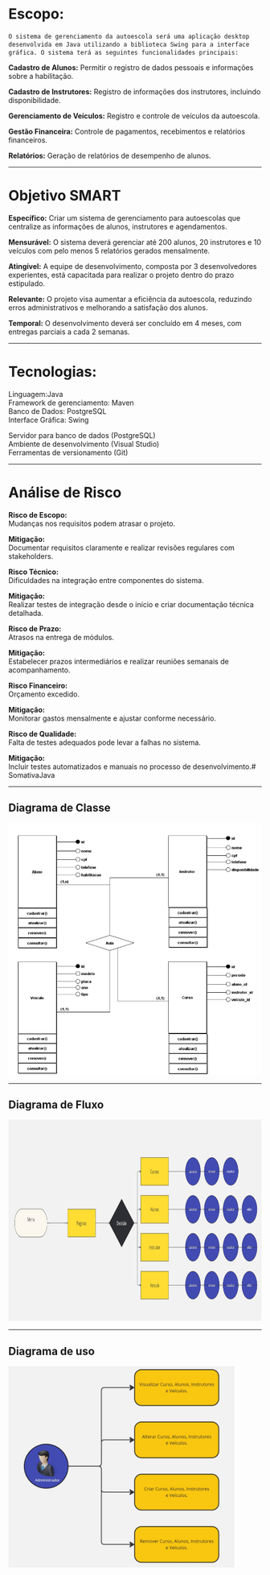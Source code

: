 <b><h1>Escopo:</h1></b>

    O sistema de gerenciamento da autoescola será uma aplicação desktop desenvolvida em Java utilizando a biblioteca Swing para a interface gráfica. O sistema terá as seguintes funcionalidades principais:

<b>Cadastro de Alunos:</b> Permitir o registro de dados pessoais e informações sobre a habilitação.

<b>Cadastro de Instrutores:</b> Registro de informações dos instrutores, incluindo disponibilidade.

<b>Gerenciamento de Veículos:</b> Registro e controle de veículos da autoescola.

<b>Gestão Financeira:</b> Controle de pagamentos, recebimentos e relatórios financeiros.

<b>Relatórios:</b> Geração de relatórios de desempenho de alunos.

<hr>

<b><h1>Objetivo SMART</h1></b>

<b>Específico:</b> Criar um sistema de gerenciamento para autoescolas que centralize as informações de alunos, instrutores e agendamentos.

<b>Mensurável:</b> O sistema deverá gerenciar até 200 alunos, 20 instrutores e 10 veículos com pelo menos 5 relatórios gerados mensalmente.

<b>Atingível:</b> A equipe de desenvolvimento, composta por 3 desenvolvedores experientes, está capacitada para realizar o projeto dentro do prazo estipulado.

<b>Relevante:</b> O projeto visa aumentar a eficiência da autoescola, reduzindo erros administrativos e melhorando a satisfação dos alunos.

<b>Temporal:</b> O desenvolvimento deverá ser concluído em 4 meses, com entregas parciais a cada 2 semanas.

<hr>

<b><h1>Tecnologias:</h1></b>

Linguagem:Java <br>
Framework de gerenciamento: Maven<br>
Banco de Dados: PostgreSQL<br>
Interface Gráfica: Swing



Servidor para banco de dados (PostgreSQL)<br>
Ambiente de desenvolvimento (Visual Studio) <br>
Ferramentas de versionamento (Git)

<hr>
<b><h1>Análise de Risco</h1> </b>
<b>Risco de Escopo:</b> <br>Mudanças nos requisitos podem atrasar o projeto.

<b>Mitigação: </b><br> Documentar requisitos claramente e realizar revisões regulares com stakeholders.

<b>Risco Técnico:</b><br> Dificuldades na integração entre componentes do sistema.

<b>Mitigação:</b> <br> Realizar testes de integração desde o início e criar documentação técnica detalhada.

<b>Risco de Prazo:</b> <br> Atrasos na entrega de módulos.

<b>Mitigação:</b> <br> Estabelecer prazos intermediários e realizar reuniões semanais de acompanhamento.

<b>Risco Financeiro:</b> <br> Orçamento excedido.

<b>Mitigação:</b> <br> Monitorar gastos mensalmente e ajustar conforme necessário.

<b>Risco de Qualidade:</b> <br>Falta de testes adequados pode levar a falhas no sistema.

<b>Mitigação:</b> <br> Incluir testes automatizados e manuais no processo de desenvolvimento.# SomativaJava

<hr>

<b><h2>Diagrama de Classe</h2></b>
<img src="diagrama_classe.png" alt="diagrama de classe" width="550px" height="500px">

<hr>

<b><h2>Diagrama de Fluxo</h2></b>
<img src="diagrama_fluxo.jpg" alt="diagrama de fluxo" width="750px" height="400px">

<hr>

<b><h2>Diagrama de uso</h2></b>
<img src="diagrama_uso.jpg" alt="diagrama de uso" width="450px" height="400px">